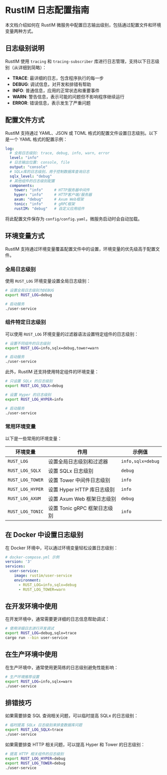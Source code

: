 # RustIM 日志配置指南

本文档介绍如何在 RustIM 微服务中配置日志输出级别，包括通过配置文件和环境变量两种方式。

## 日志级别说明

RustIM 使用 `tracing` 和 `tracing-subscriber` 库进行日志管理，支持以下日志级别（从详细到简略）：

- **TRACE**: 最详细的日志，包含程序执行的每一步
- **DEBUG**: 调试信息，对开发和排错有帮助
- **INFO**: 普通信息，应用的正常状态和重要事件
- **WARN**: 警告信息，表示可能的问题但不影响程序继续运行
- **ERROR**: 错误信息，表示发生了严重问题

## 配置文件方式

RustIM 支持通过 YAML、JSON 或 TOML 格式的配置文件设置日志级别。以下是一个 YAML 格式的配置示例：

```yaml
log:
  # 全局日志级别: trace, debug, info, warn, error
  level: "info"
  # 日志输出位置: console, file
  output: "console"
  # SQLx库的日志级别，用于控制数据库查询日志
  sqlx_level: "debug"
  # 其他组件的日志级别配置
  components:
    tower: "info"     # HTTP服务器中间件
    hyper: "info"     # HTTP客户端/服务器
    axum: "debug"     # Axum Web框架
    tonic: "info"     # gRPC框架
    rustIM: "debug"   # 自定义应用组件
```

将此配置文件保存为 `config/config.yaml`，微服务启动时会自动加载。

## 环境变量方式

RustIM 支持通过环境变量覆盖配置文件中的设置，环境变量的优先级高于配置文件。

### 全局日志级别

使用 `RUST_LOG` 环境变量设置全局日志级别：

```bash
# 设置全局日志级别为DEBUG
export RUST_LOG=debug

# 启动服务
./user-service
```

### 组件特定日志级别

可以使用 `RUST_LOG` 环境变量的过滤器语法设置特定组件的日志级别：

```bash
# 设置不同组件的日志级别
export RUST_LOG=info,sqlx=debug,tower=warn

# 启动服务
./user-service
```

此外，RustIM 还支持使用特定组件的环境变量：

```bash
# 只设置 SQLx 的日志级别
export RUST_LOG_SQLX=debug

# 设置 Hyper 的日志级别
export RUST_LOG_HYPER=info

# 启动服务
./user-service
```

### 常用环境变量

以下是一些常用的环境变量：

| 环境变量             | 作用                   | 示例值               |
|------------------|----------------------|-------------------|
| `RUST_LOG`       | 设置全局日志级别和过滤器         | `info,sqlx=debug` |
| `RUST_LOG_SQLX`  | 设置 SQLx 日志级别         | `debug`           |
| `RUST_LOG_TOWER` | 设置 Tower 中间件日志级别     | `info`            |
| `RUST_LOG_HYPER` | 设置 Hyper HTTP 库日志级别  | `info`            |
| `RUST_LOG_AXUM`  | 设置 Axum Web 框架日志级别   | `debug`           |
| `RUST_LOG_TONIC` | 设置 Tonic gRPC 框架日志级别 | `info`            |

## 在 Docker 中设置日志级别

在 Docker 环境中，可以通过环境变量轻松设置日志级别：

```yaml
# docker-compose.yml 示例
version: '3'
services:
  user-service:
    image: rustim/user-service
    environment:
      - RUST_LOG=info,sqlx=debug
      - RUST_LOG_TOWER=warn
```

## 在开发环境中使用

在开发环境中，通常需要更详细的日志信息帮助调试：

```bash
# 使用详细日志进行开发调试
export RUST_LOG=debug,sqlx=trace
cargo run --bin user-service
```

## 在生产环境中使用

在生产环境中，通常使用更简练的日志级别避免性能影响：

```bash
# 生产环境推荐设置
export RUST_LOG=info,sqlx=warn
./user-service
```

## 排错技巧

如果需要排查 SQL 查询相关问题，可以临时提高 SQLx 的日志级别：

```bash
# 临时提高 SQLx 日志级别来排查数据库问题
export RUST_LOG_SQLX=trace
./user-service
```

如果需要排查 HTTP 相关问题，可以提高 Hyper 和 Tower 的日志级别：

```bash
# 提高 HTTP 相关组件的日志级别
export RUST_LOG_HYPER=debug
export RUST_LOG_TOWER=debug
./user-service
``` 